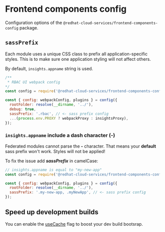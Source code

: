 # Frontend components config

Configuration options of the `@redhat-cloud-services/frontend-components-config` package.

## `sassPrefix`

Each module uses a unique CSS class to prefix all application-specific styles. This is to make sure one application styling will not affect others.

By default, `insights.appname` string is used.

```jsx
/** 
 * RBAC UI webpack config
*/
const config = require('@redhat-cloud-services/frontend-components-config');

const { config: webpackConfig, plugins } = config({
  rootFolder: resolve(__dirname, '../'),
  debug: true,
  sassPrefix: '.rbac', // <- sass prefix config
  ...(process.env.PROXY ? webpackProxy : insightsProxy),
});

```


### `insights.appname`&nbsp;include a dash character (-)

Federated modules cannot parse the **-** character. That means your **default** sass prefix won't work. Styles will not be applied!

To fix the issue add ***sassPrefix*** in camelCase:

```jsx
// insights.appname is equal to "my-new-app"
const config = require('@redhat-cloud-services/frontend-components-config');

const { config: webpackConfig, plugins } = config({
  rootFolder: resolve(__dirname, '../'),
  sassPrefix: '.my-new-app, .myNewApp', // <- sass prefix config
});

```

## Speed up development builds

You can enable the <a href="/frontend-components-config/use-cache">useCache</a> flag to boost your dev build bootsrap.
